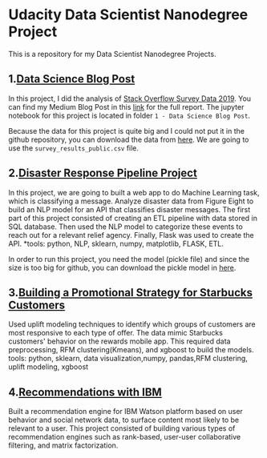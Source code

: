 # Udacity Data Scientist Nanodegree Project

This is a repository for my Data Scientist Nanodegree Projects.

## 1.[Data Science Blog Post](https://github.com/amitsingh0823/Udacity-data-science/tree/master/1%20-%20Data%20Science%20Blog%20Post)
In this project, I did the analysis of [Stack Overflow Survey Data 2019](https://insights.stackoverflow.com/survey). You can find my Medium Blog Post in this [link](https://medium.com/@amit.singh0823/the-best-countries-for-developers-to-work-in-de107b1b2f98) for the full report. The jupyter notebook for this project is located in folder `1 - Data Science Blog Post`.

Because the data for this project is quite big and I could not put it in the github repository, you can download the data from [here](https://drive.google.com/file/d/1QOmVDpd8hcVYqqUXDXf68UMDWQZP0wQV/view). We are going to use the `survey_results_public.csv` file.

## 2.[Disaster Response Pipeline Project](https://github.com/amitsingh0823/Udacity-data-science/tree/master/Disaster_Pipeline)
In this project, we are going to built a web app to do Machine Learning task, which is classifying a message. Analyze disaster data from Figure Eight to build an NLP model for an API that classifies disaster messages. The first part of this project consisted of creating an ETL pipeline with data stored in SQL database. Then used the NLP model to categorize these events to reach out for a relevant relief agency. Finally, Flask was used to create the API. *tools: python, NLP, sklearn, numpy, matplotlib, FLASK, ETL.

In order to run this project, you need the model (pickle file) and since the size is too big for github, you can download the pickle model in [here](https://drive.google.com/file/d/1ngLraihD2DlodsrLRuz6wLofkWCGaWc5/view).

## 3.[Building a Promotional Strategy for Starbucks Customers](https://github.com/amitsingh0823/Udacity-data-science/tree/master/Starbucks_Project) 
Used uplift modeling techniques to identify which groups of customers are most responsive to each type of offer. The data mimic Starbucks customers' behavior on the rewards mobile app. This required data preprocessing, RFM clustering(Kmeans), and xgboost to build the models. tools: python, sklearn, data visualization,numpy, pandas,RFM clustering, uplift modeling, xgboost

## 4.[Recommendations with IBM](https://github.com/nesreensada/Data-Scientist-Udacity-Nanodegree-Term2/tree/master/Recommendations_with_IBM)
Built a recommendation engine for IBM Watson platform based on user behavior and social network data, to surface content most likely to be relevant to a user.  This project consisted of building various types of recommendation engines such as rank-based, user-user collaborative filtering, and matrix factorization.

